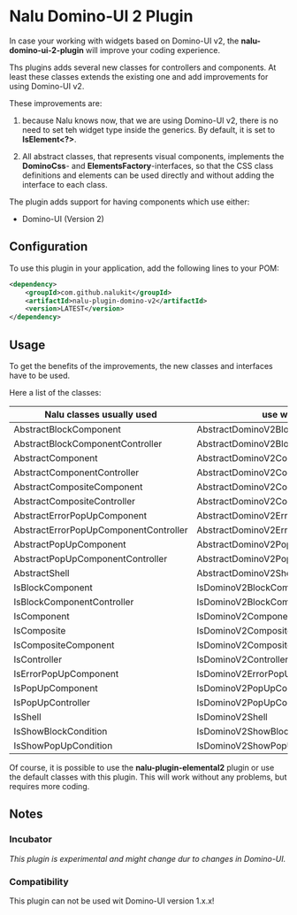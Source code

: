 # Nalu Domino-UI 2 Plugin

In case your working with widgets based on Domino-UI v2, the **nalu-domino-ui-2-plugin** will improve your coding experience.

Ths plugins adds several new classes for controllers and components. At least these classes extends the existing one and add improvements for using Domino-UI v2.

These improvements are:

1. because Nalu knows now, that we are using Domino-UI v2, there is no need to set teh widget type inside the generics. By default, it is set to **IsElement<?>**.

2. All abstract classes, that represents visual components, implements the **DominoCss**- and **ElementsFactory**-interfaces, so that the CSS class definitions and elements can be used directly and without adding the interface to each class.


The plugin adds support for having components which use either:

* Domino-UI (Version 2)

## Configuration

To use this plugin in your application, add the following lines to your POM:

```xml
<dependency>
    <groupId>com.github.nalukit</groupId>
    <artifactId>nalu-plugin-domino-v2</artifactId>
    <version>LATEST</version>
</dependency>
```

## Usage

To get the benefits of the improvements, the new classes and interfaces have to be used. 

Here a list of the classes:

| Nalu classes usually used             | use with Domino V2                            |
|---------------------------------------|-----------------------------------------------|
| AbstractBlockComponent                | AbstractDominoV2BlockComponent                |
| AbstractBlockComponentController      | AbstractDominoV2BlockComponentController      |
| AbstractComponent                     | AbstractDominoV2Component                     |
| AbstractComponentController           | AbstractDominoV2ComponentController           |
| AbstractCompositeComponent            | AbstractDominoV2CompositeComponent            |
| AbstractCompositeController           | AbstractDominoV2CompositeController           |
| AbstractErrorPopUpComponent           | AbstractDominoV2ErrorPopUpComponent           |
| AbstractErrorPopUpComponentController | AbstractDominoV2ErrorPopUpComponentController |
| AbstractPopUpComponent                | AbstractDominoV2PopUpComponent                |
| AbstractPopUpComponentController      | AbstractDominoV2PopUpComponentController      |
| AbstractShell                         | AbstractDominoV2Shell                         |
| IsBlockComponent                      | IsDominoV2BlockComponent                      |
| IsBlockComponentController            | IsDominoV2BlockComponentController            |
| IsComponent                           | IsDominoV2Component                           |
| IsComposite                           | IsDominoV2Composite                           |
| IsCompositeComponent                  | IsDominoV2CompositeComponent                  |
| IsController                          | IsDominoV2Controller                          |
| IsErrorPopUpComponent                 | IsDominoV2ErrorPopUpComponent                 |
| IsPopUpComponent                      | IsDominoV2PopUpComponent                      |
| IsPopUpController                     | IsDominoV2PopUpController                     |
| IsShell                               | IsDominoV2Shell                               |
| IsShowBlockCondition                  | IsDominoV2ShowBlockCondition                  |
| IsShowPopUpCondition                  | IsDominoV2ShowPopUpCondition                  |


Of course, it is possible to use the **nalu-plugin-elemental2** plugin or use the default classes with this plugin.
This will work without any problems, but requires more coding.

## Notes

### Incubator

**This plugin is experimental and might change dur to changes in Domino-UI*.*

### Compatibility

This plugin can not be used wit Domino-UI version 1.x.x!

